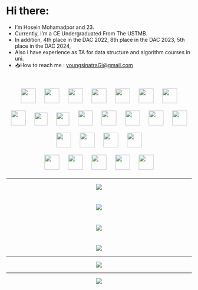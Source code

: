# Hi there:
- I’m Hosein Mohamadpor and 23.<br>
- Currently, I’m a CE Undergraduated From The USTMB.<br>
- In addition, 4th place in the DAC 2022, 8th place in the DAC 2023, 5th place in the DAC 2024,<br>
- Also i have experience as TA for data structure and algorithm courses in uni.<br>
- 📥How to reach me : youngsinatraGi@gmail.com

#
<div align="center">
<img style="margin: 10px" src="https://img.icons8.com/?size=100&id=108784&format=png&color=000000" height="40" />  <img style="margin: 10px" src="https://img.icons8.com/?size=100&id=nCj4PvnCO0tZ&format=png&color=000000" height="40" />  <img style="margin: 10px" src="https://img.icons8.com/?size=100&id=44442&format=png&color=000000" height="40" />  <img style="margin: 10px" src="https://img.icons8.com/?size=100&id=13441&format=png&color=000000" height="40" />  <img style="margin: 10px" src="https://img.icons8.com/?size=100&id=55251&format=png&color=000000" height="40" />  <img style="margin: 10px" src="https://img.icons8.com/?size=100&id=40669&format=png&color=000000" height="40" />  <img style="margin: 10px" src="https://img.icons8.com/?size=100&id=7gdY5qNXaKC0&format=png&color=000000" height="40" /><br><img style="margin: 10px" src="https://img.icons8.com/?size=100&id=1BC75jFEBED6&format=png&color=000000" height="40" />  <img style="margin: 10px" src="https://github.com/user-attachments/assets/fbc00f8e-c4cd-400e-8838-87440c185953" height="35" />    <img style="margin: 10px" src="https://github.com/user-attachments/assets/ee7ca533-09a2-4bca-93d4-9797f8f2d16c" height="35" />   <img style="margin: 10px" src="https://img.icons8.com/?size=100&id=PZQVBAxaueDJ&format=png&color=000000" height="40" /> <img style="margin: 10px" src="https://img.icons8.com/?size=100&id=MWiBjkuHeMVq&format=png&color=000000" height="40" />  <img style="margin: 10px" src="https://img.icons8.com/?size=100&id=54087&format=png&color=000000" height="40" />  <img style="margin: 10px" src="https://img.icons8.com/?size=100&id=123603&format=png&color=000000" height="40" />  <img style="margin: 10px" src="https://github.com/user-attachments/assets/d0477fbc-74f3-4fe2-a186-f8d78dd65396" height="40"/><br><img style="margin: 10px" src="https://img.icons8.com/?size=100&id=38561&format=png&color=000000" height="40" />  <img style="margin: 10px" src="https://github.com/user-attachments/assets/b3af2b1a-20ce-4c00-9aff-3159a1809f94" height="40" />  <img style="margin: 10px" src="https://img.icons8.com/?size=100&id=laYYF3dV0Iew&format=png&color=000000" height="40" />  <img style="margin: 10px" src="https://img.icons8.com/?size=100&id=9nLaR5KFGjN0&format=png&color=000000" height="40" /><br><img style="margin: 10px" src="https://img.icons8.com/?size=100&id=apebs8fnmi4m&format=png&color=000000" height="40" />  <img style="margin: 10px" src="https://github.com/user-attachments/assets/2fb1a8fa-d412-4df2-9718-e5d9d2460e34" height="40" />  <img style="margin: 10px" src="https://img.icons8.com/?size=100&id=aR9CXyMagKIS&format=png&color=000000" height="40" />  <img style="margin: 10px" src="https://img.icons8.com/?size=100&id=xSkewUSqtErH&format=png&color=000000" height="40" />  <img style="margin: 10px" src="https://github.com/user-attachments/assets/5bea71c6-1577-4737-9329-140ccb68b7c7" height="40" />

---
![](https://github-readme-stats.vercel.app/api?username=younghosein&theme=discord_old_blurple&hide_border=true&include_all_commits=true&count_private=true)

#
![](https://github-readme-streak-stats.herokuapp.com/?user=younghosein&theme=discord_old_blurple&hide_border=true)

#
![](https://github-contributor-stats.vercel.app/api?username=younghosein&limit=5&theme=discord_old_blurple&hide_border=true&combine_all_yearly_contributions=true)

#
![](https://github-readme-stats.vercel.app/api/top-langs/?username=younghosein&theme=discord_old_blurple&hide_border=true&include_all_commits=true&count_private=true&layout=compact)

---
![](https://github-profile-trophy.vercel.app/?username=younghosein&theme=apprentice&no-frame=true&no-bg=true&margin-w=4)

---
[![](https://visitcount.itsvg.in/api?id=younghosein&icon=2&color=1)](https://visitcount.itsvg.in)

